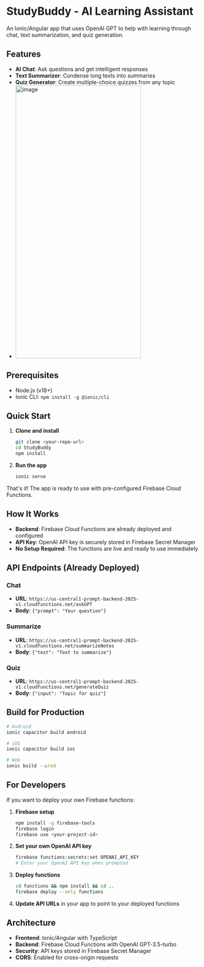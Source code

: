 # StudyBuddy - AI Learning Assistant

An Ionic/Angular app that uses OpenAI GPT to help with learning through chat, text summarization, and quiz generation.

## Features

- **AI Chat**: Ask questions and get intelligent responses
- **Text Summarizer**: Condense long texts into summaries
- **Quiz Generator**: Create multiple-choice quizzes from any topic
- <img width="327" height="710" alt="image" src="https://github.com/user-attachments/assets/7d659e63-9d6f-4834-b118-252a90060004" />


## Prerequisites

- Node.js (v18+)
- Ionic CLI: `npm install -g @ionic/cli`

## Quick Start

1. **Clone and install**
   ```bash
   git clone <your-repo-url>
   cd StudyBuddy
   npm install
   ```

2. **Run the app**
   ```bash
   ionic serve
   ```

That's it! The app is ready to use with pre-configured Firebase Cloud Functions.

## How It Works

- **Backend**: Firebase Cloud Functions are already deployed and configured
- **API Key**: OpenAI API key is securely stored in Firebase Secret Manager
- **No Setup Required**: The functions are live and ready to use immediately

## API Endpoints (Already Deployed)

### Chat
- **URL**: `https://us-central1-prompt-backend-2025-v1.cloudfunctions.net/askGPT`
- **Body**: `{"prompt": "Your question"}`

### Summarize
- **URL**: `https://us-central1-prompt-backend-2025-v1.cloudfunctions.net/summarizeNotes`
- **Body**: `{"text": "Text to summarize"}`

### Quiz
- **URL**: `https://us-central1-prompt-backend-2025-v1.cloudfunctions.net/generateQuiz`
- **Body**: `{"input": "Topic for quiz"}`

## Build for Production

```bash
# Android
ionic capacitor build android

# iOS  
ionic capacitor build ios

# Web
ionic build --prod
```

## For Developers

If you want to deploy your own Firebase functions:

1. **Firebase setup**
   ```bash
   npm install -g firebase-tools
   firebase login
   firebase use <your-project-id>
   ```

2. **Set your own OpenAI API key**
   ```bash
   firebase functions:secrets:set OPENAI_API_KEY
   # Enter your OpenAI API key when prompted
   ```

3. **Deploy functions**
   ```bash
   cd functions && npm install && cd ..
   firebase deploy --only functions
   ```

4. **Update API URLs** in your app to point to your deployed functions

## Architecture

- **Frontend**: Ionic/Angular with TypeScript
- **Backend**: Firebase Cloud Functions with OpenAI GPT-3.5-turbo
- **Security**: API keys stored in Firebase Secret Manager
- **CORS**: Enabled for cross-origin requests 
